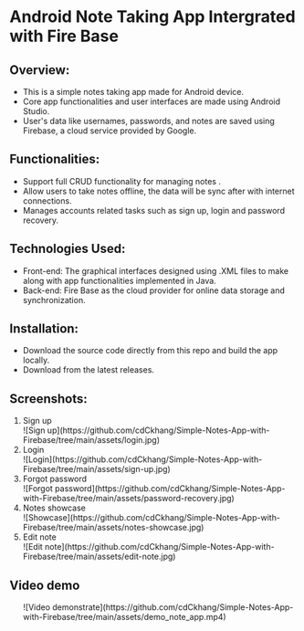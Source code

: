 <h1> Android Note Taking App Intergrated with Fire Base</h1>

<h2 id="section1">Overview:</h2>
<ul>
<li>This is a simple notes taking app made for Android device. 
<li>Core app functionalities and user interfaces are made using Android Studio. </li>
<li>User's data like usernames, passwords, and notes are saved using Firebase, a cloud service provided by Google.</li>
</ul>

<h2>Functionalities:</h2>
<ul>
<li> Support full CRUD functionality for managing notes .</li>
<li> Allow users to take notes offline, the data will be sync after with internet connections.</li>
<li> Manages accounts related tasks such as sign up, login and password recovery.</li>

</ul>

<h2> Technologies Used:</h2>
<ul>
    <li> Front-end: The graphical interfaces designed using .XML files to make along with app functionalities implemented in Java.</li>
    <li> Back-end: Fire Base as the cloud provider for online data storage and synchronization.</li>
</ul>


<h2> Installation:</h2>
<ul>
    <li>Download the source code directly from this repo and build the app locally.</li>
    <li>Download from the latest releases.</li>
</ul>


<h2>Screenshots:</h2>
<ol>
    <li> Sign up</li>
    ![Sign up](https://github.com/cdCkhang/Simple-Notes-App-with-Firebase/tree/main/assets/login.jpg)    
    <li> Login</li>
    ![Login](https://github.com/cdCkhang/Simple-Notes-App-with-Firebase/tree/main/assets/sign-up.jpg)    
    <li> Forgot password</li>
    ![Forgot password](https://github.com/cdCkhang/Simple-Notes-App-with-Firebase/tree/main/assets/password-recovery.jpg)
    <li> Notes showcase</li>
    ![Showcase](https://github.com/cdCkhang/Simple-Notes-App-with-Firebase/tree/main/assets/notes-showcase.jpg)
    <li> Edit note</li>
    ![Edit note](https://github.com/cdCkhang/Simple-Notes-App-with-Firebase/tree/main/assets/edit-note.jpg)
</ol>

<h2>Video demo</h2>
<ol>    
    ![Video demonstrate](https://github.com/cdCkhang/Simple-Notes-App-with-Firebase/tree/main/assets/demo_note_app.mp4)
</ol>

